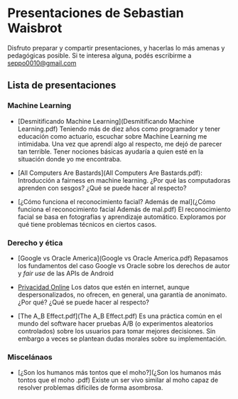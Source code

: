 # Presentaciones de Sebastian Waisbrot

Disfruto preparar y compartir presentaciones, y hacerlas lo más amenas y
pedagógicas posible. Si te interesa alguna, podés escribirme a
[seppo0010@gmail.com](mailto:seppo0010@gmail.com?subject=Presentaciones)

## Lista de presentaciones


### Machine Learning

* [Desmitificando Machine Learning](Desmitificando Machine Learning.pdf)
  Teniendo más de diez años como programador y tener educación como actuario,
  escuchar sobre Machine Learning me intimidaba. Una vez que aprendí algo
  al respecto, me dejó de parecer tan terrible. Tener nociones básicas ayudaría
  a quien esté en la situación donde yo me encontraba.

* [All Computers Are Bastards](All Computers Are Bastards.pdf):
  Introducción a fairness en machine learning. ¿Por qué las computadoras
  aprenden con sesgos? ¿Qué se puede hacer al respecto?

* [¿Cómo funciona el reconocimiento facial? Además de mal](¿Cómo funciona el reconocimiento facial Además de mal.pdf)
  El reconocimiento facial se basa en fotografías y aprendizaje automático.
  Exploramos por qué tiene problemas técnicos en ciertos casos.

### Derecho y ética

* [Google vs Oracle America](Google vs Oracle America.pdf)
  Repasamos los fundamentos del caso Google vs Oracle sobre los derechos de
  autor y _fair use_ de las APIs de Android

* [Privacidad Online](Privacidad.pdf)
  Los datos que estén en internet, aunque despersonalizados, no ofrecen, en
  general, una garantía de anonimato. ¿Por qué? ¿Qué se puede hacer al respecto?

* [The A\_B Effect.pdf](The A_B Effect.pdf)
  Es una práctica común en el mundo del software hacer pruebas A/B (o
  experimentos aleatorios controlados) sobre los usuarios para tomar mejores
  decisiones. Sin embargo a veces se plantean dudas morales sobre su
  implementación.

### Miscelánaos

* [¿Son los humanos más tontos que el moho?](¿Son los humanos más tontos que el moho .pdf)
  Existe un ser vivo similar al moho capaz de resolver problemas difíciles de
  forma asombrosa.
